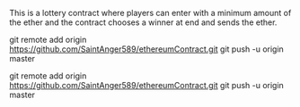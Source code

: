 This is a lottery contract where players can enter with a minimum amount of the ether and the contract chooses a winner at end and sends the ether.


git remote add origin https://github.com/SaintAnger589/ethereumContract.git
git push -u origin master

git remote add origin https://github.com/SaintAnger589/ethereumContract.git
git push -u origin master
